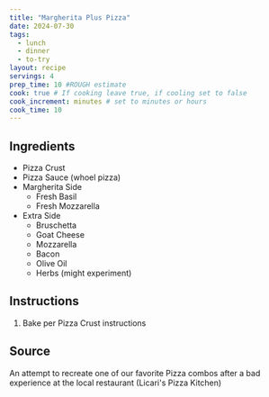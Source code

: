 ```yaml
---
title: "Margherita Plus Pizza"
date: 2024-07-30
tags:
  - lunch
  - dinner
  - to-try
layout: recipe
servings: 4
prep_time: 10 #ROUGH estimate
cook: true # If cooking leave true, if cooling set to false
cook_increment: minutes # set to minutes or hours
cook_time: 10
---
```


## Ingredients

- Pizza Crust
- Pizza Sauce (whoel pizza)
- Margherita Side
  - Fresh Basil
  - Fresh Mozzarella 
- Extra Side
  - Bruschetta
  - Goat Cheese
  - Mozzarella
  - Bacon
  - Olive Oil 
  - Herbs (might experiment)

## Instructions

1. Bake per Pizza Crust instructions


## Source

An attempt to recreate one of our favorite Pizza combos after a bad experience at the local restaurant (Licari's Pizza Kitchen)